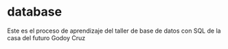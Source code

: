# database
Este es el proceso de aprendizaje del taller de base de datos con SQL de la casa del futuro Godoy Cruz
